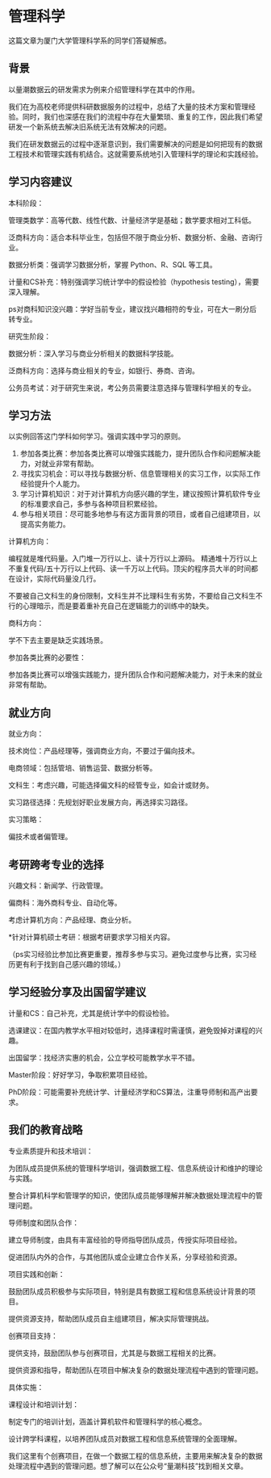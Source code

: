 # 管理科学

这篇文章为厦门大学管理科学系的同学们答疑解惑。

## 背景

以量潮数据云的研发需求为例来介绍管理科学在其中的作用。

我们在为高校老师提供科研数据服务的过程中，总结了大量的技术方案和管理经验。同时，我们也深感在我们的流程中存在大量繁琐、重复的工作，因此我们希望研发一个新系统去解决旧系统无法有效解决的问题。

我们在研发数据云的过程中逐渐意识到，我们需要解决的问题是如何把现有的数据工程技术和管理实践有机结合。这就需要系统地引入管理科学的理论和实践经验。

## 学习内容建议

本科阶段：

管理类数学：高等代数、线性代数、计量经济学是基础；数学要求相对工科低。

泛商科方向：适合本科毕业生，包括但不限于商业分析、数据分析、金融、咨询行业。

数据分析类：强调学习数据分析，掌握 Python、R、SQL 等工具。

计量和CS补充：特别强调学习统计学中的假设检验（hypothesis testing），需要深入理解。

ps对商科知识没兴趣：学好当前专业，建议找兴趣相符的专业，可在大一刷分后转专业。


研究生阶段：

数据分析：深入学习与商业分析相关的数据科学技能。

泛商科方向：选择与商业相关的专业，如银行、券商、咨询。

公务员考试：对于研究生来说，考公务员需要注意选择与管理科学相关的专业。

## 学习方法

以实例回答这门学科如何学习。强调实践中学习的原则。

1. 参加各类比赛：参加各类比赛可以增强实践能力，提升团队合作和问题解决能力，对就业非常有帮助。
2. 寻找实习机会：可以寻找与数据分析、信息管理相关的实习工作，以实际工作经验提升个人能力。
3. 学习计算机知识：对于对计算机方向感兴趣的学生，建议按照计算机软件专业的标准要求自己，多参与各种项目积累经验。
4. 参与相关项目：尽可能多地参与有这方面背景的项目，或者自己组建项目，以提高实务能力。

计算机方向：

编程就是堆代码量。入门堆一万行以上、读十万行以上源码。
精通堆十万行以上不重复代码/五十万行以上代码、读一千万以上代码。顶尖的程序员大半的时间都在设计，实际代码量没几行。

不要被自己文科生的身份限制，文科生并不比理科生有劣势，不要给自己文科生不行的心理暗示，而是要着重补充自己在逻辑能力的训练中的缺失。

商科方向：

学不下去主要是缺乏实践场景。

参加各类比赛的必要性：

参加各类比赛可以增强实践能力，提升团队合作和问题解决能力，对于未来的就业非常有帮助。


## 就业方向

就业方向：

技术岗位：产品经理等，强调商业方向，不要过于偏向技术。

电商领域：包括管培、销售运营、数据分析等。

文科生：考虑兴趣，可能选择偏文科的经管专业，如会计或财务。

实习路径选择：先规划好职业发展方向，再选择实习路径。

实习策略：

偏技术或者偏管理。

## 考研跨考专业的选择

兴趣文科：新闻学、行政管理。

偏商科：海外商科专业、自动化等。

考虑计算机方向：产品经理、商业分析。

*针对计算机硕士考研：根据考研要求学习相关内容。

（ps实习经验比参加比赛更重要，推荐多参与实习。避免过度参与比赛，实习经历更有利于找到自己感兴趣的领域。）

## 学习经验分享及出国留学建议

计量和CS：自己补充，尤其是统计学中的假设检验。

选课建议：在国内教学水平相对较低时，选择课程时需谨慎，避免毁掉对课程的兴趣。

出国留学：找经济实惠的机会，公立学校可能教学水平不错。

Master阶段：好好学习，争取积累项目经验。

PhD阶段：可能需要补充统计学、计量经济学和CS算法，注重导师制和高产出要求。


## 我们的教育战略
专业素质提升和技术培训：

为团队成员提供系统的管理科学培训，强调数据工程、信息系统设计和维护的理论与实践。

整合计算机科学和管理学的知识，使团队成员能够理解并解决数据处理流程中的管理问题。

导师制度和团队合作：

建立导师制度，由具有丰富经验的导师指导团队成员，传授实际项目经验。

促进团队内外的合作，与其他团队或企业建立合作关系，分享经验和资源。

项目实践和创新：

鼓励团队成员积极参与实际项目，特别是具有数据工程和信息系统设计背景的项目。

提供资源支持，帮助团队成员自主组建项目，解决实际管理挑战。

创赛项目支持：

提供支持，鼓励团队参与创赛项目，尤其是与数据工程相关的比赛。

提供资源和指导，帮助团队在项目中解决复杂的数据处理流程中遇到的管理问题。

具体实施：

课程设计和培训计划：

制定专门的培训计划，涵盖计算机软件和管理科学的核心概念。

设计跨学科课程，以培养团队成员对数据工程和信息系统管理的全面理解。

我们这里有个创赛项目，在做一个数据工程的信息系统，主要用来解决复杂的数据处理流程中遇到的管理问题。想了解可以在公众号“量潮科技”找到相关文章。
